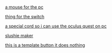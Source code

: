 
<a href="https://www.amazon.com/dp/B09KT7DGQM/ref=cm_sw_r_apan_glt_fabc_M240J265DHHQYQF24GX6?psc=1">a mouse for the pc</a>

<a href="https://www.amazon.com/dp/B09M9XD929/ref=cm_sw_r_apan_glt_fabc_XXY0C2Y3BB36JN3JY7P2?_encoding=UTF8&psc=1">thing for the switch</a>

<a href="https://www.amazon.com/dp/B087JKBM6W/ref=cm_sw_r_apan_glt_fabc_dl_9FJ6SYMX0EA2C271HVMW?_encoding=UTF8&psc=1">a special cord so i 
can use the oculus quest on pc
</a>

<a href="https://www.vat19.com/item/slushy-maker.html">slushie maker</a>



<a href="./">this is a template button it does nothing</a>
